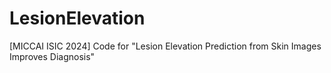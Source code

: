 # LesionElevation
 [MICCAI ISIC 2024] Code for "Lesion Elevation Prediction from Skin Images Improves Diagnosis"
